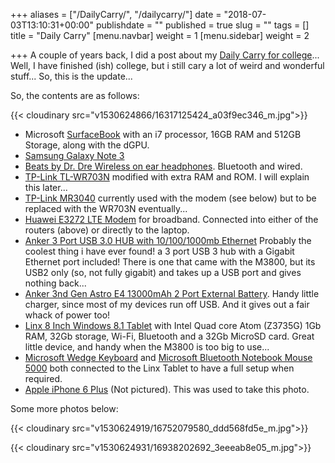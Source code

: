 +++
aliases = ["/DailyCarry/", "/dailycarry/"]
date = "2018-07-03T13:10:31+00:00"
publishdate = ""
published = true
slug = ""
tags = []
title = "Daily Carry"
[menu.navbar]
weight = 1
[menu.sidebar]
weight = 2

+++
A couple of years back, I did a post about my [Daily Carry for college](http://tiernanotoole.ie/2013/01/27/college_bag_contents.html)... Well, I have finished (ish) college, but i still cary a lot of weird and wonderful stuff... So, this is the update...

So, the contents are as follows:

{{< cloudinary src="v1530624866/16317125424_a03f9ec346_m.jpg">}}

* Microsoft [SurfaceBook](https://www.microsoft.com/surface/en-gb/devices/surface-book) with an i7 processor, 16GB RAM and 512GB Storage, along with the dGPU.
* [Samsung Galaxy Note 3](http://www.samsung.com/uk/discover/mobile/samsung-galaxy-note-3-and-galaxy-gear-the-perfect-match/)
* [Beats by Dr. Dre Wireless on ear headphones](http://www.amazon.co.uk/gp/product/B008EQ1YWA/ref=as_li_tl?ie=UTF8&camp=1634&creative=19450&creativeASIN=B008EQ1YWA&linkCode=as2&tag=tiescomclo-21&linkId=7ZYQH6ZH25FE3CBQ). Bluetooth and wired.
* [TP-Link TL-WR703N](http://www.amazon.co.uk/gp/product/B00UMJ3HDQ/ref=as_li_tl?ie=UTF8&camp=1634&creative=19450&creativeASIN=B00UMJ3HDQ&linkCode=as2&tag=tiescomclo-21&linkId=7BMHED4CKFRG5MRB) modified with extra RAM and ROM. I will explain this later...
* [TP-Link MR3040](http://www.amazon.co.uk/gp/product/B0088PPFP4/ref=as_li_tl?ie=UTF8&camp=1634&creative=19450&creativeASIN=B0088PPFP4&linkCode=as2&tag=tiescomclo-21&linkId=GYC4WLBAWOUFXLDX) currently used with the modem (see below) but to be replaced with the WR703N eventually...
* [Huawei E3272 LTE Modem](http://www.amazon.co.uk/gp/product/B00HT2HP6E/ref=as_li_tl?ie=UTF8&camp=1634&creative=19450&creativeASIN=B00HT2HP6E&linkCode=as2&tag=tiescomclo-21&linkId=KFGQNRYDGTIMJPHO) for broadband. Connected into either of the routers (above) or directly to the laptop.
* [Anker 3 Port USB 3.0 HUB with 10/100/1000mb Ethernet](http://www.amazon.co.uk/gp/product/B00KGVP71U/ref=as_li_tl?ie=UTF8&camp=1634&creative=19450&creativeASIN=B00KGVP71U&linkCode=as2&tag=tiescomclo-21&linkId=GD4EI7NYMYZA2ZBK) Probably the coolest thing i have ever found! a 3 port USB 3 hub with a Gigabit Ethernet port included! There is one that came with the M3800, but its USB2 only (so, not fully gigabit) and takes up a USB port and gives nothing back...
* [Anker 3nd Gen Astro E4 13000mAh 2 Port External Battery](http://www.amazon.co.uk/gp/product/B00BQ5KHJW/ref=as_li_tl?ie=UTF8&camp=1634&creative=19450&creativeASIN=B00BQ5KHJW&linkCode=as2&tag=tiescomclo-21&linkId=QR7UYYKG6SIQS6GC). Handy little charger, since most of my devices run off USB. And it gives out a fair whack of power too!
* [Linx 8 Inch Windows 8.1 Tablet](http://www.amazon.co.uk/gp/product/B00O636WGI/ref=as_li_tl?ie=UTF8&camp=1634&creative=19450&creativeASIN=B00O636WGI&linkCode=as2&tag=tiescomclo-21&linkId=SFIGWBHIXISO6B53) with Intel Quad core Atom (Z3735G) 1Gb RAM, 32Gb storage, Wi-Fi, Bluetooth and a 32Gb MicroSD card. Great little device, and handy when the M3800 is too big to use...
* [Microsoft Wedge Keyboard](http://www.amazon.co.uk/gp/product/B008TM581M/ref=as_li_tl?ie=UTF8&camp=1634&creative=19450&creativeASIN=B008TM581M&linkCode=as2&tag=tiescomclo-21&linkId=PGRKADHBDM62ADWR) and [Microsoft Bluetooth Notebook Mouse 5000](http://www.amazon.co.uk/gp/product/B000TSIAQO/ref=as_li_tl?ie=UTF8&camp=1634&creative=19450&creativeASIN=B000TSIAQO&linkCode=as2&tag=tiescomclo-21&linkId=R22PEM7OOE5DY3XI) both connected to the Linx Tablet to have a full setup when required.
* [Apple iPhone 6 Plus](http://store.apple.com/us/buy-iphone/iphone6) (Not pictured). This was used to take this photo.

Some more photos below:

{{< cloudinary src="v1530624919/16752079580_ddd568fd5e_m.jpg">}}

{{< cloudinary src="v1530624931/16938202692_3eeeab8e05_m.jpg">}}
